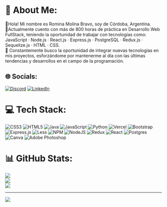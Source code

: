 # 💫 About Me:
👋Hola! Mi nombre es Romina Molina Bravo, soy de Córdoba, Argentina. <br>📌Actualmente cuento con más de 800 horas de práctica en Desarrollo Web FullStack, teniendo la oportunidad de trabajar con tecnologías como: JavaScript · Node.js · React.js · Express.js · PostgreSQL · Redux.js · Sequelize.js · HTML · CSS. <br>🔎 Constantemente busco la oportunidad de integrar nuevas tecnologías en mis proyectos, esforzándome por mantenerme al día con las últimas tendencias y desarrollos en el campo de la programación.<br>


## 🌐 Socials:
[![Discord](https://img.shields.io/badge/Discord-%237289DA.svg?logo=discord&logoColor=white)](https://discord.gg/rominamb#8202) [![LinkedIn](https://img.shields.io/badge/LinkedIn-%230077B5.svg?logo=linkedin&logoColor=white)](https://linkedin.com/in/https://www.linkedin.com/in/romina-molina-bravo/) 

# 💻 Tech Stack:
![CSS3](https://img.shields.io/badge/css3-%231572B6.svg?style=flat-square&logo=css3&logoColor=white) ![HTML5](https://img.shields.io/badge/html5-%23E34F26.svg?style=flat-square&logo=html5&logoColor=white) ![Java](https://img.shields.io/badge/java-%23ED8B00.svg?style=flat-square&logo=java&logoColor=white) ![JavaScript](https://img.shields.io/badge/javascript-%23323330.svg?style=flat-square&logo=javascript&logoColor=%23F7DF1E) ![Python](https://img.shields.io/badge/python-3670A0?style=flat-square&logo=python&logoColor=ffdd54) ![Vercel](https://img.shields.io/badge/vercel-%23000000.svg?style=flat-square&logo=vercel&logoColor=white) ![Bootstrap](https://img.shields.io/badge/bootstrap-%23563D7C.svg?style=flat-square&logo=bootstrap&logoColor=white) ![Express.js](https://img.shields.io/badge/express.js-%23404d59.svg?style=flat-square&logo=express&logoColor=%2361DAFB) ![Less](https://img.shields.io/badge/less-2B4C80?style=flat-square&logo=less&logoColor=white) ![NPM](https://img.shields.io/badge/NPM-%23000000.svg?style=flat-square&logo=npm&logoColor=white) ![NodeJS](https://img.shields.io/badge/node.js-6DA55F?style=flat-square&logo=node.js&logoColor=white) ![Redux](https://img.shields.io/badge/redux-%23593d88.svg?style=flat-square&logo=redux&logoColor=white) ![React](https://img.shields.io/badge/react-%2320232a.svg?style=flat-square&logo=react&logoColor=%2361DAFB) ![Postgres](https://img.shields.io/badge/postgres-%23316192.svg?style=flat-square&logo=postgresql&logoColor=white) ![Canva](https://img.shields.io/badge/Canva-%2300C4CC.svg?style=flat-square&logo=Canva&logoColor=white) ![Adobe Photoshop](https://img.shields.io/badge/adobephotoshop-%2331A8FF.svg?style=flat-square&logo=adobephotoshop&logoColor=white)
# 📊 GitHub Stats:
![](https://github-readme-stats.vercel.app/api?username=rominamb&theme=material-palenight&hide_border=true&include_all_commits=false&count_private=false)<br/>
![](https://github-readme-streak-stats.herokuapp.com/?user=rominamb&theme=material-palenight&hide_border=true)<br/>
![](https://github-readme-stats.vercel.app/api/top-langs/?username=rominamb&theme=material-palenight&hide_border=true&include_all_commits=false&count_private=false&layout=compact)

---
[![](https://visitcount.itsvg.in/api?id=rominamb&icon=0&color=6)](https://visitcount.itsvg.in)

